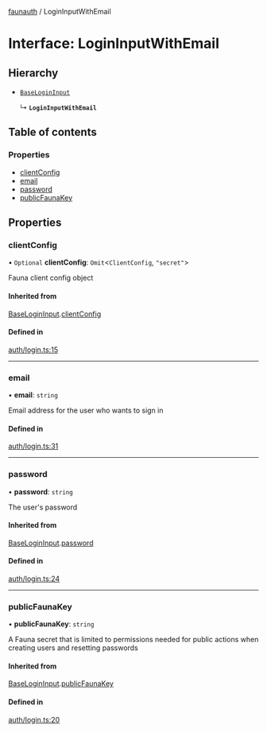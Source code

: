 [faunauth](../index.md) / LoginInputWithEmail

# Interface: LoginInputWithEmail

## Hierarchy

- [`BaseLoginInput`](BaseLoginInput.md)

  ↳ **`LoginInputWithEmail`**

## Table of contents

### Properties

- [clientConfig](LoginInputWithEmail.md#clientconfig)
- [email](LoginInputWithEmail.md#email)
- [password](LoginInputWithEmail.md#password)
- [publicFaunaKey](LoginInputWithEmail.md#publicfaunakey)

## Properties

### clientConfig

• `Optional` **clientConfig**: `Omit`<`ClientConfig`, ``"secret"``\>

Fauna client config object

#### Inherited from

[BaseLoginInput](BaseLoginInput.md).[clientConfig](BaseLoginInput.md#clientconfig)

#### Defined in

[auth/login.ts:15](https://github.com/alexnitta/faunauth/blob/d9bf6c1/src/auth/login.ts#L15)

___

### email

• **email**: `string`

Email address for the user who wants to sign in

#### Defined in

[auth/login.ts:31](https://github.com/alexnitta/faunauth/blob/d9bf6c1/src/auth/login.ts#L31)

___

### password

• **password**: `string`

The user's password

#### Inherited from

[BaseLoginInput](BaseLoginInput.md).[password](BaseLoginInput.md#password)

#### Defined in

[auth/login.ts:24](https://github.com/alexnitta/faunauth/blob/d9bf6c1/src/auth/login.ts#L24)

___

### publicFaunaKey

• **publicFaunaKey**: `string`

A Fauna secret that is limited to permissions needed for public actions when creating users
and resetting passwords

#### Inherited from

[BaseLoginInput](BaseLoginInput.md).[publicFaunaKey](BaseLoginInput.md#publicfaunakey)

#### Defined in

[auth/login.ts:20](https://github.com/alexnitta/faunauth/blob/d9bf6c1/src/auth/login.ts#L20)
